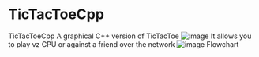# TicTacToeCpp
TicTacToeCpp
A graphical C++ version of TicTacToe 
![image](https://user-images.githubusercontent.com/24820069/136459011-0c665c99-01a4-483d-aab8-1c005162b04b.png)
It allows you to play vz CPU or against a friend over the network
![image](https://user-images.githubusercontent.com/24820069/136459222-d4ac5e32-cb22-4f11-8057-5289886702e8.png)
Flowchart
